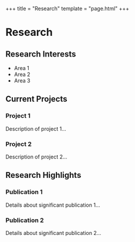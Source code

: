 +++
title = "Research"
template = "page.html"
+++

# Research

## Research Interests

- Area 1
- Area 2
- Area 3

## Current Projects

### Project 1
Description of project 1...

### Project 2
Description of project 2...

## Research Highlights

### Publication 1
Details about significant publication 1...

### Publication 2
Details about significant publication 2...